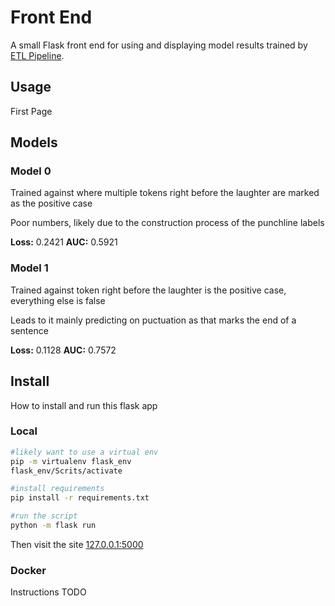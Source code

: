 # Front End

A small Flask front end for using and displaying model results trained by [ETL Pipeline](../ETL).


## Usage

First Page

## Models

### Model 0

Trained against where multiple tokens right before the laughter are marked as the positive case

Poor numbers, likely due to the construction process of the punchline labels

**Loss:** 0.2421
**AUC:** 0.5921

### Model 1

Trained against token right before the laughter is the positive case, everything else is false

Leads to it mainly predicting on puctuation as that marks the end of a sentence

**Loss:** 0.1128
**AUC:** 0.7572

## Install

How to install and run this flask app

### Local

```bash
#likely want to use a virtual env
pip -m virtualenv flask_env
flask_env/Scrits/activate

#install requirements
pip install -r requirements.txt

#run the script
python -m flask run
```

Then visit the site [127.0.0.1:5000](http://127.0.0.1:5000)

### Docker

Instructions TODO
